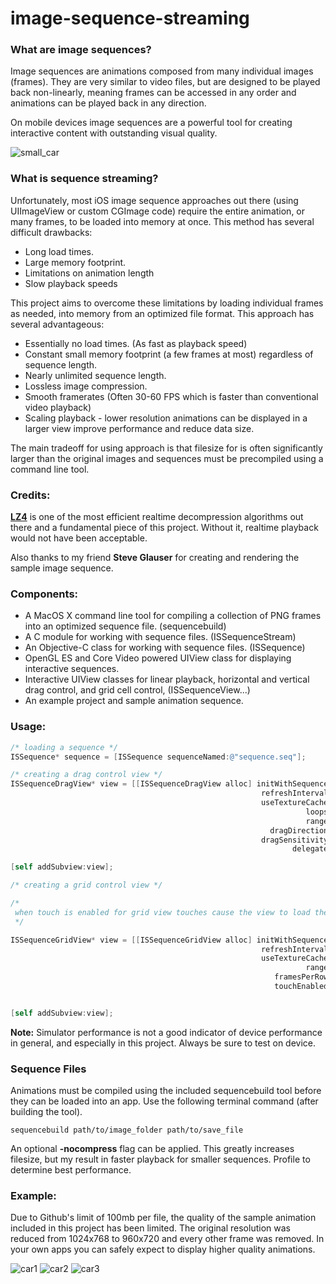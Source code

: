 image-sequence-streaming
========================

### What are image sequences? ###

Image sequences are animations composed from many individual images (frames). They are very similar to video files, but are designed to be played back non-linearly, meaning frames can be accessed in any order and animations can be played back in any direction.


On mobile devices image sequences are a powerful tool for creating interactive content with outstanding visual quality.

![small_car](https://raw.github.com/narpas/image-sequence-streaming/master/screenshots/screen_small.png)


### What is sequence streaming? ###


Unfortunately, most iOS image sequence approaches out there (using UIImageView or custom CGImage code) require the entire animation, or many frames, to be loaded into memory at once. This method has several difficult drawbacks:
- Long load times.
- Large memory footprint.
- Limitations on animation length
- Slow playback speeds

This project aims to overcome these limitations by loading individual frames as needed, into memory from an optimized file format. This approach has several advantageous:
- Essentially no load times. (As fast as playback speed)
- Constant small memory footprint (a few frames at most) regardless of sequence length.  
- Nearly unlimited sequence length.
- Lossless image compression.
- Smooth framerates (Often 30-60 FPS which is faster than conventional video playback)
- Scaling playback - lower resolution animations can be displayed in a larger view improve performance and reduce data size.

The main tradeoff for using approach is that filesize for is often significantly larger than the original images and sequences must be precompiled using a command line tool.


### Credits: ###
 **[LZ4](http://fastcompression.blogspot.com/p/lz4.html)** is one of the  most efficient realtime decompression algorithms out there and a fundamental piece of this project. Without it, realtime playback would not have been acceptable.

 Also thanks to my friend **Steve Glauser** for creating and rendering the sample image sequence.

### Components: ###
- A MacOS X command line tool for compiling a collection of PNG frames into an optimized sequence file. (sequencebuild)
- A C module for working with sequence files. (ISSequenceStream)
- An Objective-C class for working with sequence files. (ISSequence)
- OpenGL ES and Core Video powered UIView class for displaying interactive sequences.
- Interactive UIView classes for linear playback, horizontal and vertical drag control, and grid cell control, (ISSequenceView...)
- An example project and sample animation sequence.


### Usage: ###


```Objective-C
/* loading a sequence */
ISSequence* sequence = [ISSequence sequenceNamed:@"sequence.seq"];

```

```Objective-C
/* creating a drag control view */
ISSequenceDragView* view = [[ISSequenceDragView alloc] initWithSequence:sequence
                                                        refreshInterval:1 /* refresh rate */
                                                        useTextureCache:YES /* texture cache is an optional core video optimization */
                                                                  loops:YES
                                                                  range:[sequence range]
                                                          dragDirection:kISSequnceDragDirectionHorizontal
                                                        dragSensitivity:2.0
                                                               delegate:nil];

[self addSubview:view];

```

```Objective-C
/* creating a grid control view */

/*
 when touch is enabled for grid view touches cause the view to load the grid cell nearest to the touch
 */

ISSequenceGridView* view = [[ISSequenceGridView alloc] initWithSequence:sequence
                                                        refreshInterval:1
                                                        useTextureCache:YES
                                                                  range:[sequence range]
                                                           framesPerRow:21
                                                           touchEnabled:YES];


[self addSubview:view];

```

**Note:** Simulator performance is not a good indicator of device performance in general, and especially in this project. Always be sure to test on device.

### Sequence Files ###

Animations must be compiled using the included sequencebuild tool before they can be loaded into an app. Use the following terminal command (after building the tool).

```
sequencebuild path/to/image_folder path/to/save_file

```

An optional **-nocompress** flag can be applied. This greatly increases filesize, but my result in faster playback for smaller sequences. Profile to determine best performance.

### Example: ###

Due to Github's limit of 100mb per file, the quality of the sample animation included in this project has been limited. The original resolution was reduced from 1024x768 to 960x720 and every other frame was removed. In your own apps you can safely expect to display higher quality animations.

![car1](https://raw.github.com/narpas/image-sequence-streaming/master/screenshots/screen1.png)
![car2](https://raw.github.com/narpas/image-sequence-streaming/master/screenshots/screen2.png)
![car3](https://raw.github.com/narpas/image-sequence-streaming/master/screenshots/screen3.png)
